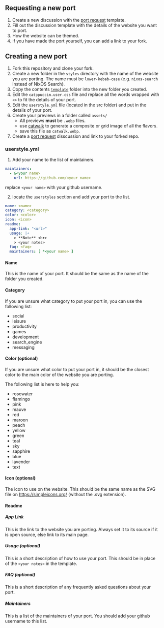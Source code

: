 ## Requesting a new port

1. Create a new discussion with the [port request](https://github.com/catppuccin/catppuccin/discussions/new?category=port-requests) template.
2. Fill out the discussion template with the details of the website you want to port.
3. How the website can be themed.
4. If you have made the port yourself, you can add a link to your fork.

## Creating a new port

1. Fork this repository and clone your fork.
2. Create a new folder in the `styles` directory with the name of the website you are porting. The name must be `lower-kebab-case` (e.g. `nixos-search` instead of NixOS Search).
3. Copy the contents [`template`](../styles/template/) folder into the new folder you created.
4. Edit the `catppuccin.user.css` file and replace all the words wrapped with `<>` to fit the details of your port.
5. Edit the `userstyle.yml` file (located in the src folder) and put in the details of your port.
6. Create your previews in a folder called `assets/`
    - All previews **must** be `.webp` files.
    - use [catwalk](https://github.com/catppuccin/toolbox#catwalk) to generate a composite or grid image of all the flavors.
    - save this file as `catwalk.webp`.
7. Create a [port request](https://github.com/catppuccin/catppuccin/discussions/new?category=port-requests) disscussion and link to your forked repo.

### userstyle.yml

1. Add your name to the list of maintainers.
```yaml
maintainers:
  - &<your name>
    url: https://github.com/<your name>
```
  replace `<your name>` with your github username.

2. locate the `userstyles` section and add your port to the list.
```yaml
name: <name>
category: <category>
color: <color>
icon: <icon>
readme:
  app-link: "<url>"
  usage: |+
    > **Note** <br>
    > <your notes>
  faq: <faq>
  maintainers: [ *<your name> ]
```
#### Name

This is the name of your port. It should be the same as the name of the folder you created.

#### Category

If you are unsure what category to put your port in, you can use the following list:
  - social
  - leisure
  - productivity
  - games
  - development
  - search_engine
  - messaging

#### Color (optional)

If you are unsure what color to put your port in, it should be the closest color to the main color of the website you are porting.

The following list is here to help you:
  - rosewater
  - flamingo
  - pink
  - mauve
  - red
  - maroon
  - peach
  - yellow
  - green
  - teal
  - sky
  - sapphire
  - blue
  - lavender
  - text

#### Icon (optional)

The icon to use on the website. This should be the same name as the SVG file on https://simpleicons.org/ (without the .svg extension).

#### Readme

##### App Link

This is the link to the website you are porting. Always set it to its source if it is open source, else link to its main page.

##### Usage (optional)

This is a short description of how to use your port. This should be in place of the `<your notes>` in the template.

##### FAQ (optional)

This is a short description of any frequently asked questions about your port.

##### Maintainers

This is a list of the maintainers of your port. You should add your github username to this list.
